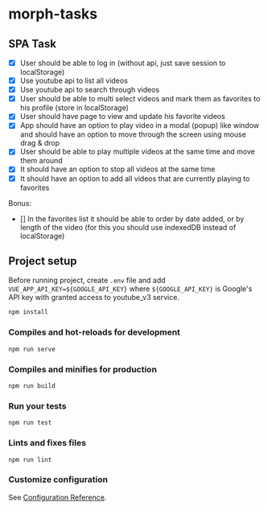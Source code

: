 # morph-tasks

## SPA Task
- [x] User should be able to log in (without api, just save session to localStorage)
- [x] Use youtube api to list all videos
- [x] Use youtube api to search through videos
- [x] User should be able to multi select videos and mark them as favorites to his profile
(store in localStorage)
- [x] User should have page to view and update his favorite videos
- [x] App should have an option to play video in a modal (popup) like window and
should have an option to move through the screen using mouse drag & drop
- [x] User should be able to play multiple videos at the same time and move them
around
- [x] It should have an option to stop all videos at the same time
- [x] It should have an option to add all videos that are currently playing to favorites

Bonus:
- [] In the favorites list it should be able to order by date added, or by length of the
video (for this you should use indexedDB instead of localStorage)

## Project setup

Before running project, create `.env` file and add `VUE_APP_API_KEY=${GOOGLE_API_KEY}` where `${GOOGLE_API_KEY}` is Google's API key with granted access to youtube_v3 service. 

```
npm install
```

### Compiles and hot-reloads for development
```
npm run serve
```

### Compiles and minifies for production
```
npm run build
```

### Run your tests
```
npm run test
```

### Lints and fixes files
```
npm run lint
```

### Customize configuration
See [Configuration Reference](https://cli.vuejs.org/config/).
